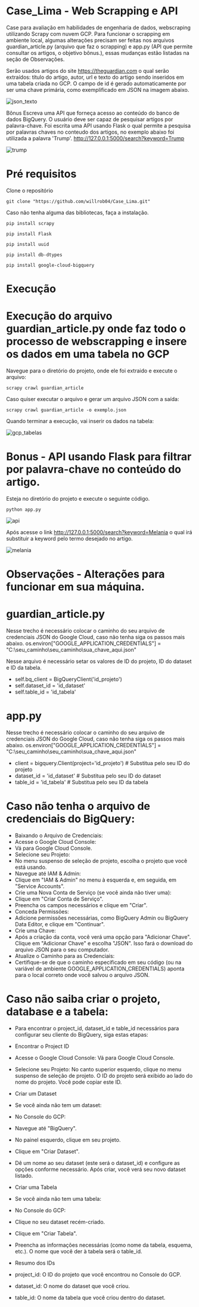 # Case_Lima - Web Scrapping e API
Case para avaliação em habilidades de engenharia de dados, webscraping utilizando Scrapy com nuvem GCP. Para funcionar o scrapping em ambiente local, algumas alterações precisam ser feitas nos arquivos guardian_article.py (arquivo que faz o scrapping) e app.py (API que permite consultar os artigos, o objetivo bônus.), essas mudanças estão listadas na seção de Observações.

Serão usados artigos do site https://theguardian.com o qual serão extraídos: título do artigo, autor, url e texto do artigo sendo inseridos em uma tabela criada no GCP. O campo de id é gerado automaticamente por ser uma chave primária, como exemplificado em JSON na imagem abaixo.

![json_texto](pngs/json_texto.png)


Bônus
Escreva uma API que forneça acesso ao conteúdo do banco de dados BigQuery. O usuário deve ser capaz de pesquisar artigos por palavra-chave. Foi escrita uma API usando Flask o qual permite a pesquisa por palavras chaves no conteudo dos artigos, no exemplo abaixo foi utilizada a palavra 'Trump'. http://127.0.0.1:5000/search?keyword=Trump

![trump](pngs/trump.png)


# Pré requisitos
Clone o repositório

```
git clone "https://github.com/willrob04/Case_Lima.git"
```
Caso não tenha alguma das bibliotecas, faça a instalação.
```
pip install scrapy
```
```
pip install Flask
```
```
pip install uuid
```
```
pip install db-dtypes
```
```
pip install google-cloud-bigquery
```

# Execução

# Execução do arquivo guardian_article.py onde faz todo o processo de webscrapping e insere os dados em uma tabela no GCP
Navegue para o diretório do projeto, onde ele foi extraido e execute o arquivo:
```
scrapy crawl guardian_article
```
Caso quiser executar o arquivo e gerar um arquivo JSON com a saída:
```
scrapy crawl guardian_article -o exemplo.json
```
Quando terminar a execução, vai inserir os dados na tabela:

![gcp_tabelas](pngs/gcp_tabelas.png)

# Bonus - API usando Flask para filtrar por palavra-chave no conteúdo do artigo.
Esteja no diretório do projeto e execute o seguinte código.
```
python app.py
```
![api](pngs/api.png)

Após acesse o link http://127.0.0.1:5000/search?keyword=Melania o qual irá substituir a keyword pelo termo desejado no artigo.

![melania](pngs/melania.png)



# Observações - Alterações para funcionar em sua máquina.

# guardian_article.py
Nesse trecho é necessário colocar o caminho do seu arquivo de credenciais JSON do Google Cloud, caso não tenha siga os passos mais abaixo.
os.environ["GOOGLE_APPLICATION_CREDENTIALS"] = "C:\\seu_caminho\\seu_caminho\\sua_chave_aqui.json"

Nesse arquivo é necessário setar os valores de ID do projeto, ID do dataset e ID da tabela.
* self.bq_client = BigQueryClient('id_projeto') 
*  self.dataset_id = 'id_dataset'  
* self.table_id = 'id_tabela'      



# app.py
Nesse trecho é necessário colocar o caminho do seu arquivo de credenciais JSON do Google Cloud, caso não tenha siga os passos mais abaixo.
os.environ["GOOGLE_APPLICATION_CREDENTIALS"] = "C:\\seu_caminho\\seu_caminho\\sua_chave_aqui.json"

* client = bigquery.Client(project='id_projeto')  # Substitua pelo seu ID do projeto
* dataset_id = 'id_dataset'  # Substitua pelo seu ID do dataset
* table_id = 'id_tabela'     # Substitua pelo seu ID da tabela


# Caso não tenha o arquivo de credenciais do BigQuery:
* Baixando o Arquivo de Credenciais:
* Acesse o Google Cloud Console:
* Vá para Google Cloud Console.
* Selecione seu Projeto:
* No menu suspenso de seleção de projeto, escolha o projeto que você está usando.
* Navegue até IAM & Admin:
* Clique em "IAM & Admin" no menu à esquerda e, em seguida, em "Service Accounts".
* Crie uma Nova Conta de Serviço (se você ainda não tiver uma):
* Clique em "Criar Conta de Serviço".
* Preencha os campos necessários e clique em "Criar".
* Conceda Permissões:
* Adicione permissões necessárias, como BigQuery Admin ou BigQuery Data Editor, e clique em "Continuar".
* Crie uma Chave:
* Após a criação da conta, você verá uma opção para "Adicionar Chave". Clique em "Adicionar Chave" e escolha "JSON". Isso fará o  download do arquivo JSON para o seu computador.
* Atualize o Caminho para as Credenciais:
* Certifique-se de que o caminho especificado em seu código (ou na variável de ambiente GOOGLE_APPLICATION_CREDENTIALS) aponta para o local correto onde você salvou o arquivo JSON.

# Caso não saiba criar o projeto, database e a tabela:
* Para encontrar o project_id, dataset_id e table_id necessários para configurar seu cliente do BigQuery, siga estas etapas:
* Encontrar o Project ID
* Acesse o Google Cloud Console: Vá para Google Cloud Console.
* Selecione seu Projeto: No canto superior esquerdo, clique no menu suspenso de seleção de projeto. O ID do projeto será exibido ao lado do nome do projeto. Você pode copiar este ID.

* Criar um Dataset
* Se você ainda não tem um dataset:
* No Console do GCP:
* Navegue até "BigQuery".
* No painel esquerdo, clique em seu projeto.
* Clique em "Criar Dataset".
* Dê um nome ao seu dataset (este será o dataset_id) e configure as opções conforme necessário. Após criar, você verá seu novo dataset listado.
* Criar uma Tabela

* Se você ainda não tem uma tabela:
* No Console do GCP:
* Clique no seu dataset recém-criado.
* Clique em "Criar Tabela".
* Preencha as informações necessárias (como nome da tabela, esquema, etc.). O nome que você der à tabela será o table_id.
* Resumo dos IDs
* project_id: O ID do projeto que você encontrou no Console do GCP.
* dataset_id: O nome do dataset que você criou.
* table_id: O nome da tabela que você criou dentro do dataset.


